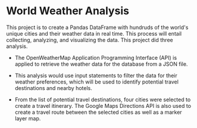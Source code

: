 # World Weather Analysis

This project is to create a Pandas DataFrame with hundruds of the world's unique cities and their weather data in real time. This process will entail collecting, analyzing, and visualizing the data. This project did three analysis.

- The OpenWeatherMap Application Programming Interface (API) is applied to retrieve the weather data for the database from a JSON file.

- This analysis would use input statements to filter the data for their weather preferences, which will be used to identify potential travel destinations and nearby hotels. 

- From the list of potential travel destinations, four cities were selected to create a travel itinerary. The Google Maps Directions API is also used to create a travel route between the selected cities as well as a marker layer map.

